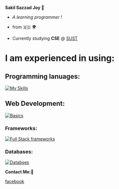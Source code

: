 **Sakil Sazzad Joy 👋**

- _A learning programmer !_

- from 🇧🇩 🌍

- Currently studying **CSE** @ [SUST](https://www.sust.edu/)

# I am experienced in using:

## Programming lanuages:

[![My Skills](https://skills.thijs.gg/icons?i=c,cpp,java,python)](https://skills.thijs.gg)

## Web Development:

[![Basics](https://skills.thijs.gg/icons?i=ts,js,html,css)](https://skills.thijs.gg)

### Frameworks:

[![Full Stack frameworks](https://skills.thijs.gg/icons?i=nodejs,express,react,tailwind)](https://skills.thijs.gg)

### Databases:

[![Databses](https://skills.thijs.gg/icons?i=mongo,mysql)](https://skills.thijs.gg)

**Contact Me:🐛**

[facebook](https://www.facebook.com/profile.php?id=100080048493810)

<!---
SS-Joy/SS-Joy is a ✨ special ✨ repository because its `README.md` (this file) appears on your GitHub profile.
You can click the Preview link to take a look at your changes.
--->
